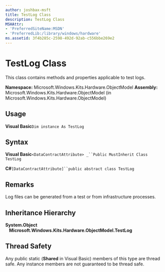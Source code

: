 ```yaml
---
author: joshbax-msft
title: TestLog Class
description: TestLog Class
MSHAttr:
- 'PreferredSiteName:MSDN'
- 'PreferredLib:/library/windows/hardware'
ms.assetid: 3f4b285c-2598-492d-92ab-c556bbe269e2
---
```


# TestLog Class


This class contains methods and properties applicable to test logs.

**Namespace:** Microsoft.Windows.Kits.Hardware.ObjectModel **Assembly:** Microsoft.Windows.Kits.Hardware.ObjectModel (in Microsoft.Windows.Kits.Hardware.ObjectModel)

## Usage


**Visual Basic**`Dim instance As TestLog`

## Syntax


**Visual Basic**`<DataContractAttribute> _``Public MustInherit Class TestLog`

**C#**`[DataContractAttribute]``public abstract class TestLog`

## Remarks


Log files can be generated from a test or from infrastructure processes.

## Inheritance Hierarchy


**System.Object**    **Microsoft.Windows.Kits.Hardware.ObjectModel.TestLog**

## Thread Safety


Any public static (**Shared** in Visual Basic) members of this type are thread safe. Any instance members are not guaranteed to be thread safe.

 

 






